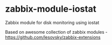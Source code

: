 # zabbix-module-iostat

Zabbix module for disk monitoring using iostat

Based on awesome collection of zabbix modules - https://github.com/lesovsky/zabbix-extensions
